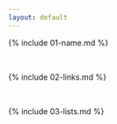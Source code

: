 ```yaml
---
layout: default
---
```


{% include 01-name.md %}

<br>

{% include 02-links.md %}

<br>

{% include 03-lists.md %}
